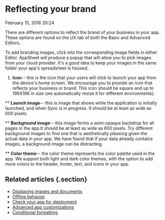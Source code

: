 #  Reflecting your brand


February 15, 2016 20:24

There are different options to reflect the brand of your business in your app.
These options are found on the UX tab of both the Basic and Advanced Editors.  
  
To add branding images, click into the corresponding image fields in either
Editor. AppSheet will produce a popup that will allow you to pick images from
your cloud provider. It's a good idea to keep your images in the same folder
your app's spreadsheet is housed.

  1. **Icon**\-- this is the icon that your users will click to launch your app from the device's home screen. We encourage you to provide an icon that reflects your business or brand. This icon should be square and up to 196X196 in size (we automatically resize it for different environments).  
  
** **Launch image**\-- this is image that shows while the application is initially launched, and when Sync is in progress. It should be at least as wide as 600 pixels.  
  
** **Background image**\-- this image forms a semi-opaque backdrop for all pages in the app.It should be at least as wide as 600 pixels. Try different background images to find one that is aesthetically pleasing given the actual data in your app. We have found that if your data already contains images, a background image can be distracting.  
  
** **Color theme**\-- the color theme represents the color palette used in the app. We support both light and dark color themes, with the option to add more colors to the header, footer, text, and icons in your app.   
  
## Related articles {.section}

  * [Displaying images and documents](Displaying-images-and-documents.md)
  * [Offline behavior](Offline-behavior.md)
  * [Check your app for deployment](Check-your-app-for-deployment.md)
  * [Advanced app customizations](Advanced-app-customizations.md)
  * [Conditional formatting](Conditional-formatting.md)


